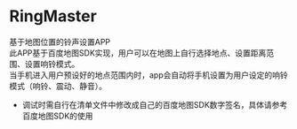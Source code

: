 # RingMaster
基于地图位置的铃声设置APP<br>
此APP基于百度地图SDK实现，用户可以在地图上自行选择地点、设置距离范围、设置响铃模式。<br>
当手机进入用户预设好的地点范围内时，app会自动将手机设置为用户设定的响铃模式（响铃、震动、静音）。
* 调试时需自行在清单文件中修改成自己的百度地图SDK数字签名，具体请参考百度地图SDK的使用
